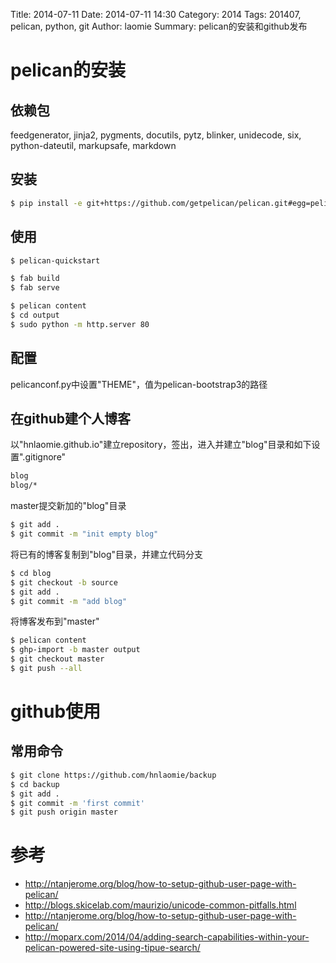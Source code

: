Title: 2014-07-11
Date: 2014-07-11 14:30
Category: 2014
Tags: 201407, pelican, python, git 
Author: laomie
Summary: pelican的安装和github发布


pelican的安装
================

依赖包
---------

feedgenerator, jinja2, pygments, docutils, pytz, blinker, unidecode, six,
python-dateutil, markupsafe, markdown

安装
----------
```bash
$ pip install -e git+https://github.com/getpelican/pelican.git#egg=pelican
```

使用
----------
```bash
$ pelican-quickstart

$ fab build
$ fab serve

$ pelican content
$ cd output
$ sudo python -m http.server 80
```

配置
----------
  pelicanconf.py中设置"THEME"，值为pelican-bootstrap3的路径

在github建个人博客
-------------------------
  以"hnlaomie.github.io"建立repository，签出，进入并建立"blog"目录和如下设置".gitignore"
```bash
blog
blog/*
```

master提交新加的"blog"目录
```bash
$ git add .
$ git commit -m "init empty blog"
```

将已有的博客复制到"blog"目录，并建立代码分支
```bash
$ cd blog
$ git checkout -b source
$ git add .
$ git commit -m "add blog"
```

将博客发布到"master"
```bash
$ pelican content
$ ghp-import -b master output
$ git checkout master
$ git push --all
```

github使用
=========================

常用命令
------------
```bash
$ git clone https://github.com/hnlaomie/backup
$ cd backup
$ git add .
$ git commit -m 'first commit'
$ git push origin master
```
参考
==================
* <http://ntanjerome.org/blog/how-to-setup-github-user-page-with-pelican/>
* <http://blogs.skicelab.com/maurizio/unicode-common-pitfalls.html>
* <http://ntanjerome.org/blog/how-to-setup-github-user-page-with-pelican/>
* <http://moparx.com/2014/04/adding-search-capabilities-within-your-pelican-powered-site-using-tipue-search/>
